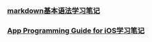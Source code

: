### [markdown基本语法学习笔记](MarkDown_Study/markdownstudy.md)

### [App Programming Guide for iOS学习笔记](App_Programming_Guidefor_IOS_Study/App_Programing_Guide_For_iOS_Study.md)
